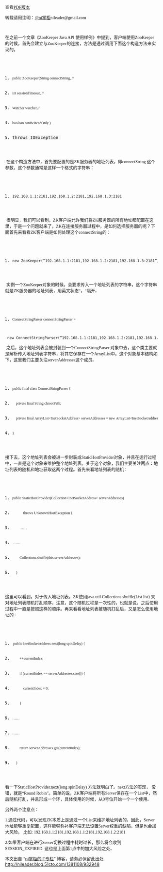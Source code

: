 <p><span style="font-size: 14px; "><span style="font-family: 'Comic Sans MS'; ">查看</span></span><span style="font-size: 12px; "><span style="font-family: 'Comic Sans MS'; "><a href="http://cloud.github.com/downloads/nileader/ZooKeeper-Notes/%E3%80%8AZooKeeper%20Notes%2011%E3%80%8BZooKeeper%E5%AE%A2%E6%88%B7%E7%AB%AF%E5%9C%B0%E5%9D%80%E5%88%97%E8%A1%A8%E7%9A%84%E9%9A%8F%E6%9C%BA%E5%8E%9F%E7%90%86.pdf" target="_blank"><span style="font-size: 14px; ">PDF版本 </span></a></span></span></p> 
<p><span style="font-size: 14px; "><span style="font-family: 'Comic Sans MS'; "> 转载请用注明：</span></span><span style="font-size: 12px; "><span style="font-family: 'Comic Sans MS'; "><a href="http://weibo.com/nileader" target="_blank"><span style="font-size: 14px; ">@ni掌柜</span></a></span></span><span style="font-family: 'Comic Sans MS'; ">nileader@gmail.com</span></p> 
<p>&nbsp;</p> 
<p><span style="font-size: 14px; "><span style="font-family: 'Comic Sans MS'; ">在之前一个文章《ZooKeeper Java API 使用样例》中提到，客户端使用ZooKeeper的时候，首先会建立与ZooKeeper的连接，方法是通过调用下面这个构造方法来实现的。</span></span><span style="font-size: 11px; "><span style="font-size: 12px; "><span style="font-family: 'Comic Sans MS'; "> </span></span></span></p> 
<pre>
 <ol class="dp-j">
  <li class="alt"><span style="font-size: 12px; "><span style="font-family: 'Comic Sans MS'; "><span class="keyword">public</span>&nbsp;ZooKeeper(String&nbsp;connectString,&nbsp;<span class="comment">//</span>&nbsp;</span></span></li>
  <li><span style="font-size: 12px; "><span style="font-family: 'Comic Sans MS'; "><span class="keyword">int</span>&nbsp;sessionTimeout,&nbsp;<span class="comment">//</span>&nbsp;</span></span></li>
  <li class="alt"><span style="font-size: 12px; "><span style="font-family: 'Comic Sans MS'; ">Watcher&nbsp;watcher,<span class="comment">//</span>&nbsp;</span></span></li>
  <li><span style="font-size: 12px; "><span style="font-family: 'Comic Sans MS'; "><span class="keyword">boolean</span>&nbsp;canBeReadOnly&nbsp;)&nbsp;</span></span></li>
  <li><span class="keyword" style="background-color: rgb(247, 247, 247); ">throws</span><span style="background-color: rgb(247, 247, 247); ">&nbsp;IOException&nbsp;</span></li>
 </ol></pre> 
<p><span style="font-size: 11px; "><span style="font-size: 12px; "><span style="font-family: 'Comic Sans MS'; "> </span></span></span></p> 
<p><span style="font-size: 14px; "><span style="font-family: 'Comic Sans MS'; ">&nbsp;在这个构造方法中，首先要配置的是ZK服务器的地址列表，即connectString 这个参数，这个参数通常是这样一个格式的字符串：</span></span></p> 
<p><span style="font-size: 11px; "><span style="font-family: 'Comic Sans MS'; "> </span></span></p> 
<pre>
 <ol class="dp-xml">
  <li class="alt"><span style="font-size: 12px; ">192.168.1.1:2181,192.168.1.2:2181,192.168.1.3:2181&nbsp;</span></li>
 </ol></pre> 
<p><span style="font-size: 11px; "><span style="font-family: Arial; "> </span><span style="font-size: 12px; "><span style="font-family: 'Comic Sans MS'; "> </span></span></span></p> 
<p>&nbsp;<span style="font-size: 14px; "><span style="font-family: 'Comic Sans MS'; ">很明显，我们可以看到，ZK客户端允许我们将ZK服务器的所有地址都配置在这里，于是一个问题就来了，ZK在连接服务器过程中，是如何选择服务器的呢？下面首先来看看ZK客户端是如何处理这个connectString的：</span></span></p> 
<p><span style="font-size: 11px; "><span style="font-family: 'Comic Sans MS'; "> </span></span></p> 
<pre>
 <ol class="dp-xml">
  <li class="alt"><span style="font-size: 12px; ">new&nbsp;ZooKeeper(“192.168.1.1:2181,192.168.1.2:2181,192.168.1.3:2181”,...)&nbsp;</span></li>
 </ol></pre> 
<p><span style="font-size: 11px; "><span style="font-size: 12px; "><span style="font-family: 'Comic Sans MS'; "> </span></span></span></p> 
<p>&nbsp;<span style="font-size: 14px; "><span style="font-family: 'Comic Sans MS'; ">实例一个ZooKeeper对象的时候，会要求传入一个地址列表的字符串，这个字符串就是ZK服务器的地址列表，用英文状态“，“隔开</span></span><span style="font-size: 12px; "><span style="font-family: 'Comic Sans MS'; ">。</span></span></p> 
<pre>
 <ol class="dp-j">
  <li class="alt"><span style="font-size: 12px; "><span style="font-family: 'Comic Sans MS'; ">ConnectStringParser&nbsp;connectStringParser&nbsp;=&nbsp;&nbsp;</span></span></li>
 </ol><span style="font-size: 12px; "><span class="keyword"> new</span>&nbsp;ConnectStringParser(“<span class="number">192.168</span>.<span class="number">1.1</span>:<span class="number">2181</span>,<span class="number">192.168</span>.<span class="number">1.2</span>:<span class="number">2181</span>,<span class="number">192.168</span>.<span class="number">1.3</span>:<span class="number">2181</span>”);&nbsp;</span><br></pre> 
<p><span style="font-size: 11px; "><span style="font-size: 12px; "><span style="font-family: 'Comic Sans MS'; "> </span></span></span></p> 
<p>&nbsp;<span style="font-size: 14px; "><span style="font-family: 'Comic Sans MS'; ">之后，这个地址列表会被封装到一个ConnectStringParser 对象中去，这个类主要就是解析传入地址列表字符串，将其它保存在一个ArrayList中。这个对象基本结构如下，这里我们主要关注serverAddresses这个成员</span></span><span style="font-size: 12px; "><span style="font-family: 'Comic Sans MS'; ">。</span></span></p> 
<pre>
 <ol class="dp-xml">
  <li class="alt"><span style="font-size: 12px; "><span style="font-family: 'Comic Sans MS'; ">public&nbsp;final&nbsp;class&nbsp;ConnectStringParser&nbsp;{&nbsp;</span></span></li>
  <li><span style="font-size: 12px; "><span style="font-family: 'Comic Sans MS'; ">&nbsp;&nbsp;&nbsp;&nbsp;private&nbsp;final&nbsp;String&nbsp;chrootPath;&nbsp;</span></span></li>
  <li class="alt"><span style="font-size: 12px; "><span style="font-family: 'Comic Sans MS'; ">&nbsp;&nbsp;&nbsp;&nbsp;private&nbsp;final&nbsp;ArrayList<span class="tag">&lt;</span><span class="tag-name">InetSocketAddress</span><span class="tag">&gt;</span>&nbsp;<span class="attribute">serverAddresses</span>&nbsp;=&nbsp;<span class="attribute-value">new</span>&nbsp;ArrayList<span class="tag">&lt;</span><span class="tag-name">InetSocketAddress</span><span class="tag">&gt;</span>();&nbsp;</span></span></li>
  <li><span style="font-size: 12px; "><span style="font-family: 'Comic Sans MS'; ">}&nbsp;</span></span></li>
 </ol></pre> 
<p><span style="font-size: 14px; "><span style="font-family: 'Comic Sans MS'; ">接下去，这个地址列表会被进一步封装成StaticHostProvider对象，并且在运行过程中，一直是这个对象来维护整个地址列表。关于这个对象，我们主要关注两点：地址列表的随机和地址获取这两个过程。首先来看地址列表的随机</span></span><span style="font-size: 12px; "><span style="font-family: 'Comic Sans MS'; ">：</span></span></p> 
<pre>
 <ol class="dp-xml">
  <li class="alt"><span style="font-size: 12px; "><span style="font-family: 'Comic Sans MS'; ">public&nbsp;StaticHostProvider(Collection<span class="tag">&lt;</span><span class="tag-name">InetSocketAddress</span><span class="tag">&gt;</span>&nbsp;serverAddresses)&nbsp;</span></span></li>
  <li><span style="font-size: 12px; "><span style="font-family: 'Comic Sans MS'; ">&nbsp;&nbsp;&nbsp;&nbsp;&nbsp;&nbsp;&nbsp;&nbsp;&nbsp;&nbsp;&nbsp;&nbsp;throws&nbsp;UnknownHostException&nbsp;{&nbsp;</span></span></li>
  <li class="alt"><span style="font-size: 12px; "><span style="font-family: 'Comic Sans MS'; ">&nbsp;&nbsp;&nbsp;&nbsp;&nbsp;&nbsp;&nbsp;&nbsp;……&nbsp;</span></span></li>
  <li><span style="font-size: 12px; "><span style="font-family: 'Comic Sans MS'; "> ……&nbsp;</span></span></li>
  <li class="alt"><span style="font-size: 12px; "><span style="font-family: 'Comic Sans MS'; ">&nbsp;&nbsp;&nbsp;&nbsp;&nbsp;&nbsp;&nbsp;&nbsp;Collections.shuffle(this.serverAddresses);&nbsp;</span></span></li>
  <li><span style="font-size: 12px; "><span style="font-family: 'Comic Sans MS'; ">&nbsp;&nbsp;&nbsp;&nbsp;}&nbsp;</span></span></li>
 </ol></pre> 
<p><span style="font-size: 14px; "><span style="font-family: 'Comic Sans MS'; ">这里可以看到，对于传入地址列表，ZK使用java.util.Collections.shuffle(List
   <!--?--> list) 来对地址列表随机打乱顺序，注意，这个随机过程是一次性的，也就是说，之后使用过程中一直是按照这样的顺序。再来看看地址列表被随机打乱后，又是怎么使用地址的</span></span><span style="font-size: 12px; "><span style="font-family: 'Comic Sans MS'; ">：</span></span></p> 
<pre>
 <ol class="dp-xml">
  <li class="alt"><span style="font-size: 12px; "><span style="font-family: 'Comic Sans MS'; ">&nbsp;public&nbsp;InetSocketAddress&nbsp;next(long&nbsp;spinDelay)&nbsp;{&nbsp;</span></span></li>
  <li><span style="font-size: 12px; "><span style="font-family: 'Comic Sans MS'; ">&nbsp;&nbsp;&nbsp;&nbsp;&nbsp;&nbsp;&nbsp;&nbsp;++currentIndex;&nbsp;</span></span></li>
  <li class="alt"><span style="font-size: 12px; "><span style="font-family: 'Comic Sans MS'; ">&nbsp;&nbsp;&nbsp;&nbsp;&nbsp;&nbsp;&nbsp;&nbsp;if&nbsp;(<span class="attribute">currentIndex</span>&nbsp;==&nbsp;serverAddresses.size())&nbsp;{&nbsp;</span></span></li>
  <li><span style="font-size: 12px; "><span style="font-family: 'Comic Sans MS'; ">&nbsp;&nbsp;&nbsp;&nbsp;&nbsp;&nbsp;&nbsp;&nbsp;&nbsp;&nbsp;&nbsp;&nbsp;<span class="attribute">currentIndex</span>&nbsp;=&nbsp;<span class="attribute-value">0</span>;&nbsp;</span></span></li>
  <li class="alt"><span style="font-size: 12px; "><span style="font-family: 'Comic Sans MS'; ">&nbsp;&nbsp;&nbsp;&nbsp;&nbsp;&nbsp;&nbsp;&nbsp;}&nbsp;</span></span></li>
  <li><span style="font-size: 12px; "><span style="font-family: 'Comic Sans MS'; ">……&nbsp;</span></span></li>
  <li class="alt"><span style="font-size: 12px; "><span style="font-family: 'Comic Sans MS'; ">……&nbsp;</span></span></li>
  <li><span style="font-size: 12px; "><span style="font-family: 'Comic Sans MS'; ">&nbsp;&nbsp;&nbsp;&nbsp;&nbsp;&nbsp;&nbsp;&nbsp;return&nbsp;serverAddresses.get(currentIndex);&nbsp;</span></span></li>
  <li class="alt"><span style="font-size: 12px; "><span style="font-family: 'Comic Sans MS'; ">&nbsp;&nbsp;&nbsp;&nbsp;}&nbsp;</span></span></li>
 </ol></pre> 
<p><span style="font-size: 14px; "><span style="font-family: 'Comic Sans MS'; ">看一下StaticHostProvider.next(long spinDelay) 方法就明白了。next方法的实现， 没错，就是“Round Robin”。简单的说，ZK客户端将所有Server保存在一个List中，然后随机打乱，并且形成一个环，具体使用的时候，从0号位开始一个一个使用</span></span><span style="font-size: 12px; "><span style="font-family: 'Comic Sans MS'; ">。</span></span></p> 
<p><span style="font-size: 14px; "><span style="font-family: 'Comic Sans MS'; ">另外两个注意点</span></span><span style="font-size: 12px; "><span style="font-family: 'Comic Sans MS'; ">：</span></span></p> 
<p><span style="font-size: 14px; "><span style="font-family: 'Comic Sans MS'; ">1.通过代码，可以发现ZK本质上是通过一个List来维护地址列表的，因此，Server地址能够重复配置，这样能够弥补客户端无法设置Server权重的缺陷，但是也会加大风险。 比如: 192.168.1.1:2181,192.168.1.1:2181,192.168.1.2:2181</span></span></p> 
<p><span style="font-size: 14px; "><span style="font-family: 'Comic Sans MS'; ">2.如果客户端在进行Server切换过程中耗时过长，那么将会收到SESSION_EXPIRED. 这也是上面第1点中的加大风险之处</span></span><span style="font-size: 12px; "><span style="font-family: 'Comic Sans MS'; ">。</span></span></p>
<p>本文出自 “<a href="http://nileader.blog.51cto.com">ni掌柜的IT专栏</a>” 博客，请务必保留此出处<a href="http://nileader.blog.51cto.com/1381108/932948">http://nileader.blog.51cto.com/1381108/932948</a></p>
